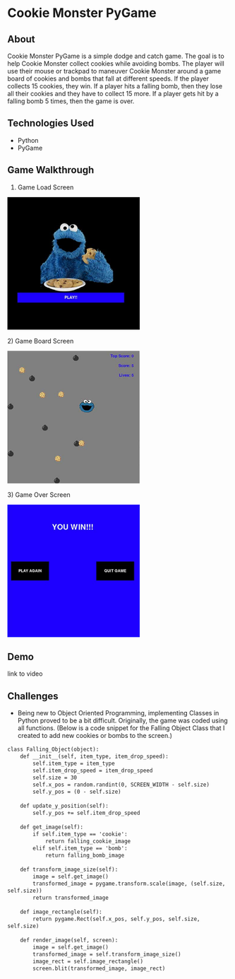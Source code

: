 Cookie Monster PyGame
=====================

About
-------
Cookie Monster PyGame is a simple dodge and catch game. The goal is to help Cookie Monster collect cookies while avoiding bombs.  The player will use their mouse or trackpad to maneuver Cookie Monster around a game board of cookies and bombs that fall at different speeds.  If the player collects 15 cookies, they win.  If a player hits a falling bomb, then they lose all their cookies and they have to collect 15 more.  If a player gets hit by a falling bomb 5 times, then the game is over.


Technologies Used
-------------------
- Python
- PyGame


Game Walkthrough
------------------
1) Game Load Screen
<p align="left">
  <img width="300" height="300" src="/images/cm_start_screen.jpg">
</p>
2) Game Board Screen
<p align="left">
  <img width="300" height="300" src="/images/cm_game_board.jpg">
</p>
3) Game Over Screen
<p align="left">
  <img width="300" height="300" src="/images/cm_end_screen.jpg">
</p>

Demo
------
link to video

Challenges
------------
- Being new to Object Oriented Programming, implementing Classes in Python proved to be a bit difficult.  Originally, the game was coded using all functions. (Below is a code snippet for the Falling Object Class that I created to add new cookies or bombs to the screen.)

```
class Falling_Object(object):
    def __init__(self, item_type, item_drop_speed):
        self.item_type = item_type
        self.item_drop_speed = item_drop_speed
        self.size = 30
        self.x_pos = random.randint(0, SCREEN_WIDTH - self.size)
        self.y_pos = (0 - self.size)

    def update_y_position(self):
        self.y_pos += self.item_drop_speed

    def get_image(self):
        if self.item_type == 'cookie':
            return falling_cookie_image
        elif self.item_type == 'bomb':
            return falling_bomb_image

    def transform_image_size(self):
        image = self.get_image()
        transformed_image = pygame.transform.scale(image, (self.size, self.size))
        return transformed_image

    def image_rectangle(self):
        return pygame.Rect(self.x_pos, self.y_pos, self.size, self.size)

    def render_image(self, screen):
        image = self.get_image()
        transformed_image = self.transform_image_size()
        image_rect = self.image_rectangle()
        screen.blit(transformed_image, image_rect)
```
